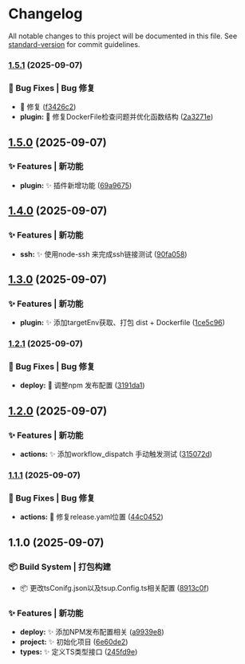 # Changelog

All notable changes to this project will be documented in this file. See [standard-version](https://github.com/conventional-changelog/standard-version) for commit guidelines.

### [1.5.1](https://github.com/yxb123456cy/vite-plugin-docker-deploy/compare/v1.5.0...v1.5.1) (2025-09-07)


### 🐛 Bug Fixes | Bug 修复

* :bug: 修复 ([f3426c2](https://github.com/yxb123456cy/vite-plugin-docker-deploy/commit/f3426c2b209391d7d288ff8f447bc8816a69872d))
* **plugin:** :bug: 修复DockerFile检查问题并优化函数结构 ([2a3271e](https://github.com/yxb123456cy/vite-plugin-docker-deploy/commit/2a3271e85a763af8156812d70c7d93e1e3085721))

## [1.5.0](https://github.com/yxb123456cy/vite-plugin-docker-deploy/compare/v1.4.0...v1.5.0) (2025-09-07)


### ✨ Features | 新功能

* **plugin:** :sparkles: 插件新增功能 ([69a9675](https://github.com/yxb123456cy/vite-plugin-docker-deploy/commit/69a96755378fc5c6a193f3e9f686d4a1355cfe2d))

## [1.4.0](https://github.com/yxb123456cy/vite-plugin-docker-deploy/compare/v1.3.0...v1.4.0) (2025-09-07)


### ✨ Features | 新功能

* **ssh:** :sparkles: 使用node-ssh 来完成ssh链接测试 ([90fa058](https://github.com/yxb123456cy/vite-plugin-docker-deploy/commit/90fa05895f102174a497b1494daa09667308c464))

## [1.3.0](https://github.com/yxb123456cy/vite-plugin-docker-deploy/compare/v1.2.1...v1.3.0) (2025-09-07)


### ✨ Features | 新功能

* **plugin:** :sparkles: 添加targetEnv获取、打包 dist + Dockerfile ([1ce5c96](https://github.com/yxb123456cy/vite-plugin-docker-deploy/commit/1ce5c96bb287aca828d87baaeb3719455c2bfe8a))

### [1.2.1](https://github.com/yxb123456cy/vite-plugin-docker-deploy/compare/v1.2.0...v1.2.1) (2025-09-07)


### 🐛 Bug Fixes | Bug 修复

* **deploy:** :bug: 调整npm 发布配置 ([3191da1](https://github.com/yxb123456cy/vite-plugin-docker-deploy/commit/3191da1bbfa7b55609f7a6809595c70f4401f629))

## [1.2.0](https://github.com/yxb123456cy/vite-plugin-docker-deploy/compare/v1.1.1...v1.2.0) (2025-09-07)


### ✨ Features | 新功能

* **actions:** :sparkles: 添加workflow_dispatch 手动触发测试 ([315072d](https://github.com/yxb123456cy/vite-plugin-docker-deploy/commit/315072d6ef8ab491be0ef447b6d1a726a835ba41))

### [1.1.1](https://github.com/yxb123456cy/vite-plugin-docker-deploy/compare/v1.1.0...v1.1.1) (2025-09-07)


### 🐛 Bug Fixes | Bug 修复

* **actions:** :bug: 修复release.yaml位置 ([44c0452](https://github.com/yxb123456cy/vite-plugin-docker-deploy/commit/44c04522e8d9b0f9edf87f823329550516eed635))

## 1.1.0 (2025-09-07)


### 📦‍ Build System | 打包构建

* :package: 更改tsConifg.json以及tsup.Config.ts相关配置 ([8913c0f](https://github.com/yxb123456cy/vite-plugin-docker-deploy/commit/8913c0f9ea70508f29708341b692aaa4058c2de1))


### ✨ Features | 新功能

* **deploy:** :sparkles: 添加NPM发布配置相关 ([a9939e8](https://github.com/yxb123456cy/vite-plugin-docker-deploy/commit/a9939e86d67ed9857eb868c89a9088a60c125ba7))
* **project:** :sparkles: 初始化项目 ([6e60de2](https://github.com/yxb123456cy/vite-plugin-docker-deploy/commit/6e60de28671d940520f3489de1b5ca00bb7bc621))
* **types:** :sparkles: 定义TS类型接口 ([245fd9e](https://github.com/yxb123456cy/vite-plugin-docker-deploy/commit/245fd9ef3a8452c30bf99c74c23b6c923eaf021c))
